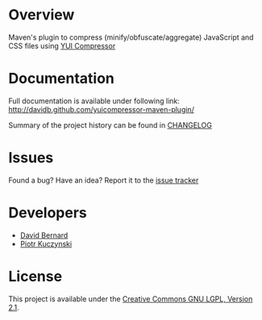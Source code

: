 # Overview

Maven's plugin to compress (minify/obfuscate/aggregate) JavaScript and CSS files using [YUI Compressor](http://developer.yahoo.com/yui/compressor/)

# Documentation

Full documentation is available under following link:  http://davidb.github.com/yuicompressor-maven-plugin/

Summary of the project history can be found in [CHANGELOG](https://github.com/davidB/yuicompressor-maven-plugin/blob/master/CHANGELOG)

# Issues

Found a bug? Have an idea? Report it to the [issue tracker](https://github.com/davidB/yuicompressor-maven-plugin/issues?state=open)


# Developers

* [David Bernard](https://github.com/davidB)
* [Piotr Kuczynski](https://github.com/pkuczynski)


# License

This project is available under the [Creative Commons GNU LGPL, Version 2.1](http://creativecommons.org/licenses/LGPL/2.1/).
